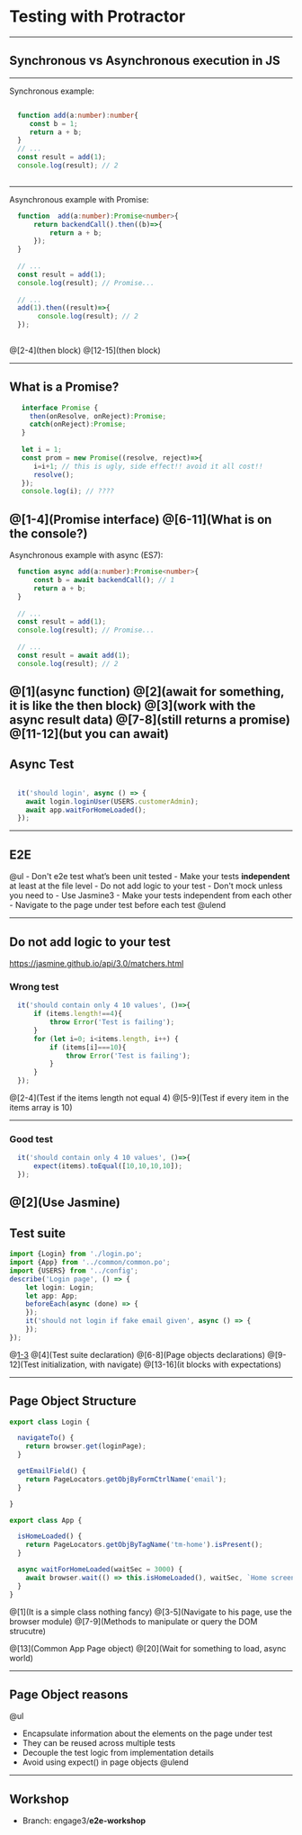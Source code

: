 # Testing with Protractor

---

## **Synchronous** vs **Asynchronous** execution in JS

---
Synchronous example:

```TypeScript 

  function add(a:number):number{
     const b = 1;
     return a + b;
  }
  // ... 
  const result = add(1);
  console.log(result); // 2
  
```


---
Asynchronous example with Promise:

```TypeScript
  function  add(a:number):Promise<number>{
      return backendCall().then((b)=>{
          return a + b;
      }); 
  }
  
  // ... 
  const result = add(1);
  console.log(result); // Promise... 
  
  // ... 
  add(1).then((result)=>{
       console.log(result); // 2
  });
 
```

@[2-4](then block)
@[12-15](then block)

---
## What is a Promise?
```TypeScript
   interface Promise {
     then(onResolve, onReject):Promise;
     catch(onReject):Promise;
   }
   
   let i = 1;
   const prom = new Promise((resolve, reject)=>{
      i=i+1; // this is ugly, side effect!! avoid it all cost!!
      resolve();
   });
   console.log(i); // ????
```

@[1-4](Promise interface)
@[6-11](What is on the console?)
---

Asynchronous example with async (ES7):

```TypeScript
  function async add(a:number):Promise<number>{
      const b = await backendCall(); // 1
      return a + b;
  }
  
  // ... 
  const result = add(1);
  console.log(result); // Promise... 
  
  // ... 
  const result = await add(1);
  console.log(result); // 2
```

@[1](async function)
@[2](await for something, it is like the then block)
@[3](work with the async result data)
@[7-8](still returns a promise)
@[11-12](but you can await)
---

## Async Test

```TypeScript

  it('should login', async () => {
    await login.loginUser(USERS.customerAdmin);
    await app.waitForHomeLoaded();
  });

```


---

## E2E

@ul
    - Don't e2e test what’s been unit tested
    - Make your tests **independent** at least at the file level
    - Do not add logic to your test
    - Don't mock unless you need to
    - Use Jasmine3
    - Make your tests independent from each other
    - Navigate to the page under test before each test
@ulend

---
## Do not add logic to your test
https://jasmine.github.io/api/3.0/matchers.html

### Wrong test

```TypeScript
  it('should contain only 4 10 values', ()=>{
      if (items.length!==4){
          throw Error('Test is failing');
      }
      for (let i=0; i<items.length, i++) {
          if (items[i]===10){
              throw Error('Test is failing');
          }
      }
  });
```

@[2-4](Test if the items length not equal 4)
@[5-9](Test if every item in the items array is 10)

---
### Good test
```TypeScript
  it('should contain only 4 10 values', ()=>{
      expect(items).toEqual([10,10,10,10]);
  });
```
@[2](Use Jasmine)
---


## Test suite
```TypeScript
import {Login} from './login.po';
import {App} from '../common/common.po';
import {USERS} from '../config';
describe('Login page', () => { 
    let login: Login;
    let app: App;
    beforeEach(async (done) => {
    });
    it('should not login if fake email given', async () => {
    });
});
```

@[1-3](Imports)
@[4](Test suite declaration)
@[6-8](Page objects declarations)
@[9-12](Test initialization, with navigate)
@[13-16](it blocks with expectations)

---

## Page Object Structure

```TypeScript
export class Login {

  navigateTo() {
    return browser.get(loginPage);
  }

  getEmailField() {
    return PageLocators.getObjByFormCtrlName('email');
  }

}

export class App {

  isHomeLoaded() {
    return PageLocators.getObjByTagName('tm-home').isPresent();
  }

  async waitForHomeLoaded(waitSec = 3000) {
    await browser.wait(() => this.isHomeLoaded(), waitSec, `Home screen should loaded within ${waitSec}s`);
  }
}

```

@[1](It is a simple class nothing fancy)
@[3-5](Navigate to his page, use the browser module)
@[7-9](Methods to manipulate or query the DOM strucutre)

@[13](Common App Page object)
@[20](Wait for something to load, async world)

---

## Page Object reasons


@ul
 - Encapsulate information about the elements on the page under test
 - They can be reused across multiple tests
 - Decouple the test logic from implementation details
 - Avoid using expect() in page objects
@ulend

---

## Workshop

 - Branch: engage3/**e2e-workshop**
